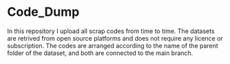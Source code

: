 # Code_Dump 

In this repository I upload all scrap codes from time to time. The datasets are retrived from open source platforms and does not require any licence or subscription. 
The codes are arranged according to the name of the parent folder of the dataset, and both are connected to the main branch. 
